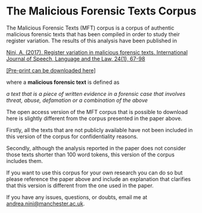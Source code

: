 # The Malicious Forensic Texts Corpus

The Malicious Forensic Texts (MFT) corpus is a corpus of authentic malicious forensic texts that has been compiled in order to study their register variation. The results of this analysis have been published in

[Nini, A. (2017). Register variation in malicious forensic texts. International Journal of Speech, Language and the Law, 24(1), 67-98](https://journals.equinoxpub.com/index.php/IJSLL/article/view/30173)

[[Pre-print can be downloaded here]](https://niniandrea.files.wordpress.com/2017/05/register-variation-in-malicious-forensic-texts.pdf)

where a **malicious forensic text** is defined as

_a text that is a piece of written evidence in a forensic case that involves threat, abuse, defamation or a combination of the above_

The open access version of the MFT corpus that is possible to download here is slightly different from the corpus presented in the paper above.

Firstly, all the texts that are not publicly available have not been included in this version of the corpus for confidentiality reasons.

Secondly, although the analysis reported in the paper does not consider those texts shorter than 100 word tokens, this version of the corpus includes them.

If you want to use this corpus for your own research you can do so but please reference the paper above and include an explanation that clarifies that this version is different from the one used in the paper.

If you have any issues, questions, or doubts, email me at andrea.nini@manchester.ac.uk.
